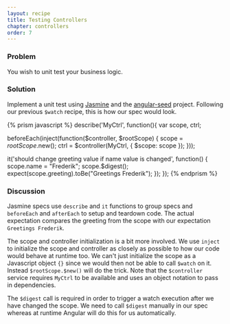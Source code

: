 ```yaml
---
layout: recipe
title: Testing Controllers
chapter: controllers
order: 7
---
```


### Problem
You wish to unit test your business logic.

### Solution
Implement a unit test using [Jasmine](http://pivotal.github.com/jasmine/) and the [angular-seed](https://github.com/angular/angular-seed) project. Following our previous `$watch` recipe, this is how our spec would look.

{% prism javascript %}
describe('MyCtrl', function(){
  var scope, ctrl;

  beforeEach(inject(function($controller, $rootScope) {
    scope = $rootScope.$new();
    ctrl = $controller(MyCtrl, { $scope: scope });
  }));

  it('should change greeting value if name value is changed', function() {
    scope.name = "Frederik";
    scope.$digest();
    expect(scope.greeting).toBe("Greetings Frederik");
  });
});
{% endprism %}

### Discussion
Jasmine specs use `describe` and `it` functions to group specs and `beforeEach` and `afterEach` to setup and teardown code. The actual expectation compares the greeting from the scope with our expectation `Greetings Frederik`.

The scope and controller initialization is a bit more involved. We use `inject` to initialize the scope and controller as closely as possible to how our code would behave at runtime too. We can't just initialize the scope as a Javascript object `{}` since we would then not be able to call `$watch` on it. Instead `$rootScope.$new()` will do the trick. Note that the `$controller` service requires `MyCtrl` to be available and uses an object notation to pass in dependencies.

The `$digest` call is required in order to trigger a watch execution after we have changed the scope. We need to call `$digest` manually in our spec whereas at runtime Angular will do this for us automatically.

